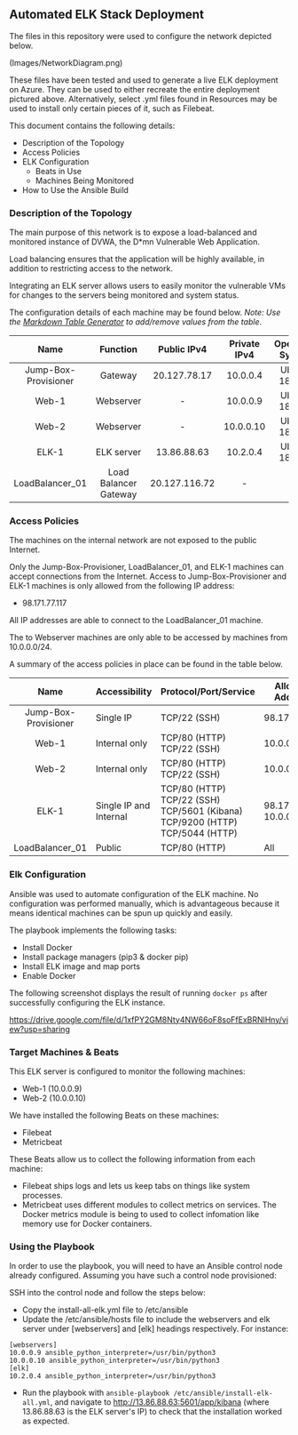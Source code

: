 ## Automated ELK Stack Deployment

The files in this repository were used to configure the network depicted below.

(Images/NetworkDiagram.png)

These files have been tested and used to generate a live ELK deployment on Azure. They can be used to either recreate the entire deployment pictured above. Alternatively, select .yml files found in Resources may be used to install only certain pieces of it, such as Filebeat.

This document contains the following details:
- Description of the Topology
- Access Policies
- ELK Configuration
  - Beats in Use
  - Machines Being Monitored
- How to Use the Ansible Build


### Description of the Topology

The main purpose of this network is to expose a load-balanced and monitored instance of DVWA, the D*mn Vulnerable Web Application.

Load balancing ensures that the application will be highly available, in addition to restricting access to the network.

Integrating an ELK server allows users to easily monitor the vulnerable VMs for changes to the servers being monitored and system status.

The configuration details of each machine may be found below.
_Note: Use the [Markdown Table Generator](http://www.tablesgenerator.com/markdown_tables) to add/remove values from the table_.

|         Name         |        Function       |  Public IPv4  | Private IPv4 | Operating System |
|:--------------------:|:---------------------:|:-------------:|:------------:|:----------------:|
| Jump-Box-Provisioner | Gateway               | 20.127.78.17  | 10.0.0.4     | Ubuntu 18.04.6   |
| Web-1                | Webserver             | -             | 10.0.0.9     | Ubuntu 18.04.6   |
| Web-2                | Webserver             | -             | 10.0.0.10    | Ubuntu 18.04.6   |
| ELK-1                | ELK server            | 13.86.88.63   | 10.2.0.4     | Ubuntu 18.04.6   |
| LoadBalancer_01      | Load Balancer Gateway | 20.127.116.72 | -            | -                |

### Access Policies

The machines on the internal network are not exposed to the public Internet.

Only the Jump-Box-Provisioner, LoadBalancer_01, and ELK-1 machines can accept connections from the Internet. Access to Jump-Box-Provisioner and ELK-1 machines is only allowed from the following IP address:
- 98.171.77.117

All IP addresses are able to connect to the LoadBalancer_01 machine.

The to Webserver machines are only able to be accessed by machines from 10.0.0.0/24.

A summary of the access policies in place can be found in the table below.

|         Name         | Accessibility          | Protocol/Port/Service                                                        | Allowed IP Addresses       |
|:--------------------:|------------------------|------------------------------------------------------------------------------|----------------------------|
| Jump-Box-Provisioner | Single IP              | TCP/22 (SSH)                                                                 | 98.171.77.117              |
| Web-1                | Internal only          | TCP/80 (HTTP) TCP/22 (SSH)                                                   | 10.0.0.0/24                |
| Web-2                | Internal only          | TCP/80 (HTTP) TCP/22 (SSH)                                                   | 10.0.0.0/24                |
| ELK-1                | Single IP and Internal | TCP/80 (HTTP) TCP/22 (SSH) TCP/5601 (Kibana) TCP/9200 (HTTP) TCP/5044 (HTTP) | 98.171.77.117; 10.0.0.0/24 |
| LoadBalancer_01      | Public                 | TCP/80 (HTTP)                                                                | All                        |

### Elk Configuration

Ansible was used to automate configuration of the ELK machine. No configuration was performed manually, which is advantageous because it means identical machines can be spun up quickly and easily.

The playbook implements the following tasks:
- Install Docker
- Install package managers (pip3 & docker pip)
- Install ELK image and map ports
- Enable Docker


The following screenshot displays the result of running `docker ps` after successfully configuring the ELK instance.

https://drive.google.com/file/d/1xfPY2GM8Nty4NW66oF8soFfExBRNlHny/view?usp=sharing

### Target Machines & Beats
This ELK server is configured to monitor the following machines:
- Web-1 (10.0.0.9)
- Web-2 (10.0.0.10)

We have installed the following Beats on these machines:
- Filebeat
- Metricbeat

These Beats allow us to collect the following information from each machine:
- Filebeat ships logs and lets us keep tabs on things like system processes.
- Metricbeat uses different modules to collect metrics on services. The Docker metrics module is being to used to collect infomation like memory use for Docker containers.

### Using the Playbook
In order to use the playbook, you will need to have an Ansible control node already configured. Assuming you have such a control node provisioned:

SSH into the control node and follow the steps below:
- Copy the install-all-elk.yml file to /etc/ansible
- Update the /etc/ansible/hosts file to include the webservers and elk server under [webservers] and [elk] headings respectively. For instance:

```
[webservers]
10.0.0.9 ansible_python_interpreter=/usr/bin/python3
10.0.0.10 ansible_python_interpreter=/usr/bin/python3
[elk]
10.2.0.4 ansible_python_interpreter=/usr/bin/python3
```

- Run the playbook with `ansible-playbook /etc/ansible/install-elk-all.yml`, and navigate to http://13.86.88.63:5601/app/kibana (where 13.86.88.63 is the ELK server's IP) to check that the installation worked as expected.
